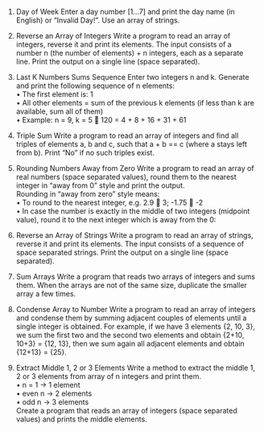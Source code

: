 1.	Day of Week
Enter a day number [1…7] and print the day name (in English) or “Invalid Day!”. Use an array of strings.

2.	Reverse an Array of Integers
Write a program to read an array of integers, reverse it and print its elements. The input consists of a number n (the number of elements) + n integers, each as a separate line. Print the output on a single line (space separated).


3.	Last K Numbers Sums Sequence
Enter two integers n and k. Generate and print the following sequence of n elements:<br>
•	The first element is: 1<br>
•	All other elements = sum of the previous k elements (if less than k are available, sum all of them)<br>
•	Example: n = 9, k = 5  120 = 4 + 8 + 16 + 31 + 61

4.	Triple Sum
Write a program to read an array of integers and find all triples of elements a, b and c, such that a + b == c (where a stays left from b). Print “No” if no such triples exist.

5.	Rounding Numbers Away from Zero
Write a program to read an array of real numbers (space separated values), round them to the nearest integer in “away from 0” style and print the output.<br>
Rounding in “away from zero” style means:<br>
•	To round to the nearest integer, e.g. 2.9  3; -1.75  -2<br>
•	In case the number is exactly in the middle of two integers (midpoint value), round it to the next integer which is away from the 0:

6.	Reverse an Array of Strings
Write a program to read an array of strings, reverse it and print its elements. The input consists of a sequence of space separated strings. Print the output on a single line (space separated).

7.	Sum Arrays
Write a program that reads two arrays of integers and sums them. When the arrays are not of the same size, duplicate the smaller array a few times.

8.	Condense Array to Number
Write a program to read an array of integers and condense them by summing adjacent couples of elements until a single integer is obtained. For example, if we have 3 elements {2, 10, 3}, we sum the first two and the second two elements and obtain {2+10, 10+3} = {12, 13}, then we sum again all adjacent elements and obtain {12+13} = {25}.

9.	Extract Middle 1, 2 or 3 Elements
Write a method to extract the middle 1, 2 or 3 elements from array of n integers and print them. <br>
•	n = 1 -> 1 element <br>
•	even n -> 2 elements <br>
•	odd n -> 3 elements <br>
Create a program that reads an array of integers (space separated values) and prints the middle elements.